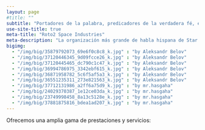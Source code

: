 ```yaml
---
layout: page
#title: ""
subtitle: "Portadores de la palabra, predicadores de la verdadera fé, en Roto2 creemos y por el luchamos"
use-site-title: true
meta-title: "Roto2 Space Industries"
meta-description: "La organización más grande de habla hispana de Star Citizen" 
bigimg:
  - "/img/big/35879792073_69e6f0c8c8_k.jpg" : "by Aleksandr Belov"
  - "/img/big/37120446345_9d09fcce26_k.jpg" : "by Aleksandr Belov"
  - "/img/big/37120445465_dc790c1c47_k.jpg" : "by Aleksandr Belov"
  - "/img/big/36994786975_3342ebf615_k.jpg" : "by Aleksandr Belov"
  - "/img/big/36871958782_5c6f5af5a3_k.jpg" : "by Aleksandr Belov"
  - "/img/big/36551235311_273e821563_k.jpg" : "by Aleksandr Belov"
  - "/img/big/37712131986_a2ff6a75d9_k.jpg" : "by mr.hasgaha"
  - "/img/big/24029370387_1e12ce03da_k.jpg" : "by mr.hasgaha"
  - "/img/big/23749998458_8a13c5128e_k.jpg" : "by mr.hasgaha"
  - "/img/big/37881875816_bdea1ad207_k.jpg" : "by mr.hasgaha"
---
```


Ofrecemos una amplia gama de prestaciones y servicios:
<!-- 
<div class="row">
  <div class="col-sm-6">
    <div class="card card-inverse">
      <img class="card-img" src="/img/exploracion.jpg" alt="Card image">
      <div class="card-img-overlay">
        <h4 class="card-title">Exploration</h4>
        <p class="card-text">This is a wider card with supporting text below as a natural lead-in to additional content. This content is a little bit longer.</p>
        <p class="card-text"><small class="text-muted">Last updated 3 mins ago</small></p>
      </div>
    </div>
  </div>
  <div class="col-sm-6">
    <div class="card card-inverse">
      <img class="card-img" src="/img/comercio.jpg" alt="Card image">
      <div class="card-img-overlay">
        <h4 class="card-title">Comercio</h4>
        <p class="card-text">This is a wider card with supporting text below as a natural lead-in to additional content. This content is a little bit longer.</p>
        <p class="card-text"><small class="text-muted">Last updated 3 mins ago</small></p>
      </div>
    </div>
  </div>
</div>

<div class="card card-inverse">
  <img class="card-img" src="/img/combate.jpg" alt="Card image">
  <div class="card-img-overlay">
    <h4 class="card-title">Seguridad</h4>
    <p class="card-text">This is a wider card with supporting text below as a natural lead-in to additional content. This content is a little bit longer.</p>
    <p class="card-text"><small class="text-muted">Last updated 3 mins ago</small></p>
  </div>
</div>

<div class="card card-inverse">
  <img class="card-img" src="/img/industria.jpg" alt="Card image">
  <div class="card-img-overlay">
    <h4 class="card-title">Industria</h4>
    <p class="card-text">This is a wider card with supporting text below as a natural lead-in to additional content. This content is a little bit longer.</p>
    <p class="card-text"><small class="text-muted">Last updated 3 mins ago</small></p>
  </div>
</div>

<!--
<div class="row">
  <div class="col-md-3">
    <div class="thumbnail">
      <a href="#">
        <img src="/img/exploracion.jpg" class="img-thumbnail">
        <div class="caption">
          <p>Exploración</p>
        </div>
      </a>
    </div>
  </div>
  <div class="col-md-3">
    <div class="thumbnail">
      <a href="#">
        <img src="/img/comercio.jpg" class="img-thumbnail">
        <div class="caption">
          <p>Comercio</p>
        </div>
      </a>
    </div>
  </div>
  <div class="col-md-3">
    <div class="thumbnail">
      <a href="#">
        <img src="/img/combate.jpg" class="img-thumbnail">
        <div class="caption">
          <p>Seguridad</p>
        </div>
      </a>
    </div>
  </div>
  <div class="col-md-3">
    <div class="thumbnail">
      <a href="#">
        <img src="/img/industria.jpg" class="img-thumbnail">
        <div class="caption">
          <p>Industria</p>
        </div>
      </a>
    </div>
  </div>
  
</div> -->
<!--
    %<td>El universo no tiene limites para nuestros exploradores, pide lo imposible y lo obtendras.</td>
    %<td>Nuestra red comercial para proporciona y abastece todo tipo de suministros.</td> 
    %<td>Preocupados por un universo en constantes guerras, disponemos de lo necesario para protegernos y para protegerte.</td>
    %<td>Nuestras fabricas disponen de una red de naves para que las abastezcan y para que distribuyan sus producciones.</td>
-->

